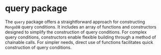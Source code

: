 # query package
The `query` package offers a straightforward approach for constructing `MongoDB` query conditions. It includes an array of functions and constructors designed to simplify the construction of query conditions. For complex query conditions, constructors enable flexible building through a method of chainable calls. For simpler needs, direct use of functions facilitates quick construction of query conditions.